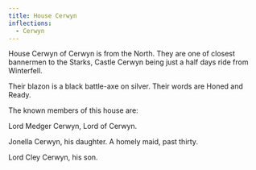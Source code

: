 ```yaml
---
title: House Cerwyn
inflections:
  - Cerwyn
---
```


House Cerwyn of Cerwyn is from the North. They are one of closest bannermen to the Starks, Castle Cerwyn being just a half days ride from Winterfell.

Their blazon is a black battle-axe on silver. Their words are Honed and Ready.

The known members of this house are:

Lord Medger Cerwyn, Lord of Cerwyn.

Jonella Cerwyn, his daughter. A homely maid, past thirty.

Lord Cley Cerwyn, his son.


